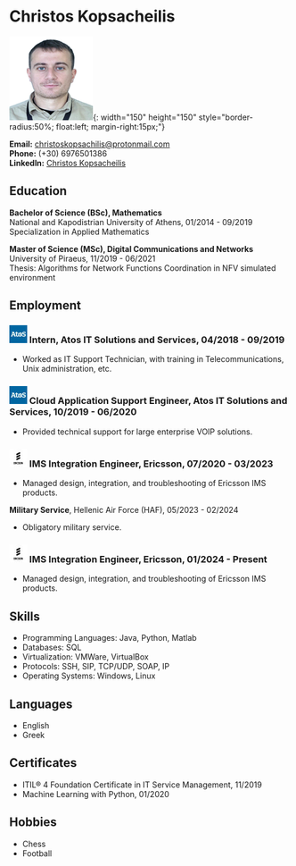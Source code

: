 # Christos Kopsacheilis

![Christos Kopsacheilis](images/imresizer-1723113197305.png){: width="150" height="150" style="border-radius:50%; float:left; margin-right:15px;"}

**Email:** [christoskopsachilis@protonmail.com](mailto:christoskopsachilis@protonmail.com)  
**Phone:** (+30) 6976501386  
**LinkedIn:** [Christos Kopsacheilis](https://www.linkedin.com/in/christos-kopsacheilis-6b9309143/)

## Education
**Bachelor of Science (BSc), Mathematics**  
National and Kapodistrian University of Athens, 01/2014 - 09/2019  
Specialization in Applied Mathematics

**Master of Science (MSc), Digital Communications and Networks**  
University of Piraeus, 11/2019 - 06/2021  
Thesis: Algorithms for Network Functions Coordination in NFV simulated environment

## Employment
### ![Atos Logo](images/imresizer-1723112450443.jpg) Intern, Atos IT Solutions and Services, 04/2018 - 09/2019  
- Worked as IT Support Technician, with training in Telecommunications, Unix administration, etc.

### ![Atos Logo](images/imresizer-1723112450443.jpg) Cloud Application Support Engineer, Atos IT Solutions and Services, 10/2019 - 06/2020  
- Provided technical support for large enterprise VOIP solutions.

### ![Ericsson Logo](images/imresizer-1723113015593.jpg) IMS Integration Engineer, Ericsson, 07/2020 - 03/2023  
- Managed design, integration, and troubleshooting of Ericsson IMS products.

**Military Service**, Hellenic Air Force (HAF), 05/2023 - 02/2024 
- Obligatory military service.

### ![Ericsson Logo](images/imresizer-1723113015593.jpg) IMS Integration Engineer, Ericsson, 01/2024 - Present  
- Managed design, integration, and troubleshooting of Ericsson IMS products.

## Skills
- Programming Languages: Java, Python, Matlab
- Databases: SQL
- Virtualization: VMWare, VirtualBox
- Protocols: SSH, SIP, TCP/UDP, SOAP, IP
- Operating Systems: Windows, Linux

## Languages
- English
- Greek

## Certificates
- ITIL® 4 Foundation Certificate in IT Service Management, 11/2019
- Machine Learning with Python, 01/2020

## Hobbies
- Chess
- Football
